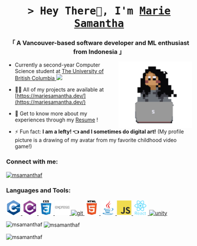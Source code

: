 <h1 align="center">  <samp>&gt; Hey There👋, I'm
                <b><a target="_blank" href="https://alsiam.com">Marie Samantha</a></b>
        </samp>
<h3 align="center">「 A Vancouver-based software developer and ML enthusiast from Indonesia 」</h3>
<img src="pixelsam.png" align="right" width="200" height="180"/>

- Currently a second-year Computer Science student at <a href="http://www.unb.br">The University of British Columbia </a><img src="https://media.giphy.com/media/fYSnHlufseco8Fh93Z/giphy.gif" width="30">

- 👨‍💻 All of my projects are available at [https://mariesamantha.dev/](https://mariesamantha.dev/)

- 📄 Get to know more about my experiences through my [Resume](https://drive.google.com/file/d/10P-r2oP9y1EzFj_X4hdWO_bZME_RivA7/view?usp=sharing) !

- ⚡ Fun fact: **I am a lefty! :point_left: and I sometimes do digital art!** (My profile picture is a drawing of my avatar from my favorite childhood video game!)

<h3 align="left">Connect with me:</h3>
<p align="left">
<a href="https://linkedin.com/in/msamanthaf" target="blank"><img align="center" src="https://raw.githubusercontent.com/rahuldkjain/github-profile-readme-generator/master/src/images/icons/Social/linked-in-alt.svg" alt="msamanthaf" height="30" width="40" /></a>
</p>

<h3 align="left">Languages and Tools:</h3>
<p align="left"> <a href="https://www.w3schools.com/cpp/" target="_blank" rel="noreferrer"> <img src="https://raw.githubusercontent.com/devicons/devicon/master/icons/cplusplus/cplusplus-original.svg" alt="cplusplus" width="40" height="40"/> </a> <a href="https://www.w3schools.com/cs/" target="_blank" rel="noreferrer"> <img src="https://raw.githubusercontent.com/devicons/devicon/master/icons/csharp/csharp-original.svg" alt="csharp" width="40" height="40"/> </a> <a href="https://www.w3schools.com/css/" target="_blank" rel="noreferrer"> <img src="https://raw.githubusercontent.com/devicons/devicon/master/icons/css3/css3-original-wordmark.svg" alt="css3" width="40" height="40"/> </a> <a href="https://expressjs.com" target="_blank" rel="noreferrer"> <img src="https://raw.githubusercontent.com/devicons/devicon/master/icons/express/express-original-wordmark.svg" alt="express" width="40" height="40"/> </a> <a href="https://git-scm.com/" target="_blank" rel="noreferrer"> <img src="https://www.vectorlogo.zone/logos/git-scm/git-scm-icon.svg" alt="git" width="40" height="40"/> </a> <a href="https://www.w3.org/html/" target="_blank" rel="noreferrer"> <img src="https://raw.githubusercontent.com/devicons/devicon/master/icons/html5/html5-original-wordmark.svg" alt="html5" width="40" height="40"/> </a> <a href="https://www.java.com" target="_blank" rel="noreferrer"> <img src="https://raw.githubusercontent.com/devicons/devicon/master/icons/java/java-original.svg" alt="java" width="40" height="40"/> </a> <a href="https://developer.mozilla.org/en-US/docs/Web/JavaScript" target="_blank" rel="noreferrer"> <img src="https://raw.githubusercontent.com/devicons/devicon/master/icons/javascript/javascript-original.svg" alt="javascript" width="40" height="40"/> </a> <a href="https://reactjs.org/" target="_blank" rel="noreferrer"> <img src="https://raw.githubusercontent.com/devicons/devicon/master/icons/react/react-original-wordmark.svg" alt="react" width="40" height="40"/> </a> <a href="https://unity.com/" target="_blank" rel="noreferrer"> <img src="https://www.vectorlogo.zone/logos/unity3d/unity3d-icon.svg" alt="unity" width="40" height="40"/> </a> </p>

<p><img align="left" src="https://github-readme-stats.vercel.app/api/top-langs?username=msamanthaf&show_icons=true&locale=en&layout=compact" alt="msamanthaf" /></p>

<p>&nbsp;<img align="center" src="https://github-readme-stats.vercel.app/api?username=msamanthaf&show_icons=true&locale=en" alt="msamanthaf" /></p>

<p><img align="center" src="https://github-readme-streak-stats.herokuapp.com/?user=msamanthaf&" alt="msamanthaf" /></p>
